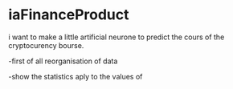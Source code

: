# iaFinanceProduct
i want to make a little artificial neurone to predict the cours of the cryptocurency bourse.

-first of all reorganisation of data 

-show the statistics aply to the values of 
